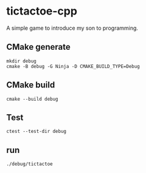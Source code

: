 # tictactoe-cpp

A simple game to introduce my son to programming.

## CMake generate

```shell
mkdir debug
cmake -B debug -G Ninja -D CMAKE_BUILD_TYPE=Debug
```

## CMake build

```shell
cmake --build debug
```

## Test

```shell
ctest --test-dir debug
```

## run

`./debug/tictactoe`
